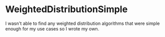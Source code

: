 # WeightedDistributionSimple

I wasn't able to find any weighted distribution algorithms that were simple enough for my use cases so I wrote my own.
